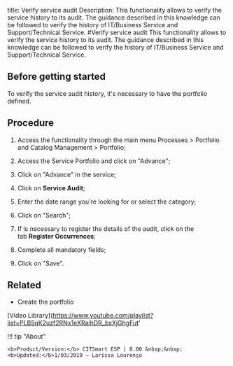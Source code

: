 title: Verify service audit
Description: This functionality allows to verify the service history to its audit. The guidance described in this knowledge can be followed to verify the history of IT/Business Service and Support/Technical Service.
#Verify service audit
This functionality allows to verify the service history to its audit. The guidance described in this knowledge can be followed to verify the history of IT/Business Service and Support/Technical Service.

Before getting started
-------------------------
To verify the service audit history, it's necessary to have the portfolio
defined.

Procedure
-------------
1.  Access the functionality through the main menu Processes \> Portfolio and
    Catalog Management \> Portfolio;

2.  Access the Service Portfolio and click on "Advance";

3.  Click on "Advance" in the service;

4.  Click on **Service Audit**;

5.  Enter the date range you're looking for or select the category;

6.  Click on "Search";

7.  If is necessary to register the details of the audit, click on the
    tab **Register Occurrences**;

8.  Complete all mandatory fields;

9.  Click on "Save".

Related
------------
-   Create the portfolio

<i class='fa fa-youtube-play  fa-2x' style='color:#97ce17;vertical-align: middle;'> </i> [Video Library](https://www.youtube.com/playlist?list=PLB5qK2uzf2RNx1eXRaihDR_bxXjGhgFut'

!!! tip "About"

    <b>Product/Version:</b> CITSmart ESP | 8.00 &nbsp;&nbsp;
    <b>Updated:</b>1/03/2019 – Larissa Lourenço
